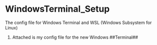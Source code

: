 # WindowsTerminal_Setup
The config file for Windows Terminal and WSL (Windows Subsystem for Linux)

1. Attached is my config file for the new Windows ##Terminal## 
